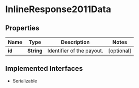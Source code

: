 

# InlineResponse2011Data


## Properties

Name | Type | Description | Notes
------------ | ------------- | ------------- | -------------
**id** | **String** | Identifier of the payout. |  [optional]


## Implemented Interfaces

* Serializable


